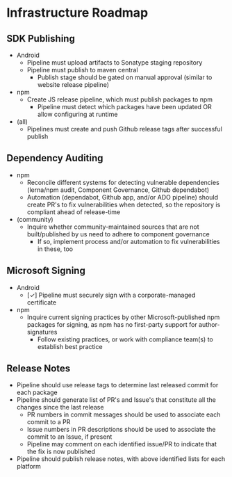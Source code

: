 # Infrastructure Roadmap

## SDK Publishing

* Android
    * Pipeline must upload artifacts to Sonatype staging repository
    * Pipeline must publish to maven central
        * Publish stage should be gated on manual approval (similar to website release pipeline)
* npm
    * Create JS release pipeline, which must publish packages to npm
        * Pipeline must detect which packages have been updated OR allow configuring at runtime
* (all)
    * Pipelines must create and push Github release tags after successful publish

## Dependency Auditing

* npm
    * Reconcile different systems for detecting vulnerable dependencies (lerna/npm audit, Component Governance, Github dependabot)
    * Automation (dependabot, Github app, and/or ADO pipeline) should create PR's to fix vulnerabilities when detected, so the repository is compliant ahead of release-time
* (community)
    * Inquire whether community-maintained sources that are not built/published by us need to adhere to component governance
        * If so, implement process and/or automation to fix vulnerabilities in these, too

## Microsoft Signing

* Android
    * [✓] Pipeline must securely sign with a corporate-managed certificate
* npm
    * Inquire current signing practices by other Microsoft-published npm packages for signing, as npm has no first-party support for author-signatures
        * Follow existing practices, or work with compliance team(s) to establish best practice

## Release Notes

* Pipeline should use release tags to determine last released commit for each package
* Pipeline should generate list of PR's and Issue's that constitute all the changes since the last release
    * PR numbers in commit messages should be used to associate each commit to a PR
    * Issue numbers in PR descriptions should be used to associate the commit to an Issue, if present
    * Pipeline may comment on each identified issue/PR to indicate that the fix is now published
* Pipeline should publish release notes, with above identified lists for each platform

